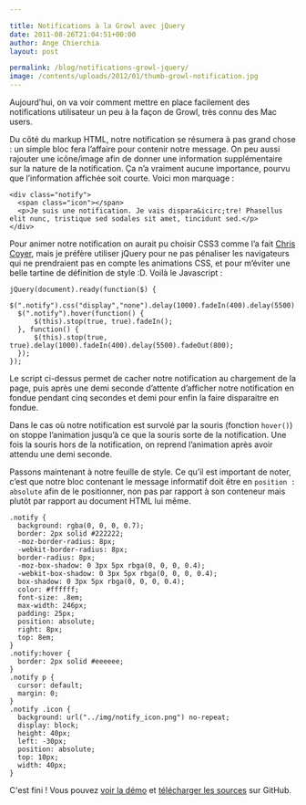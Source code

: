 ```yaml
---

title: Notifications à la Growl avec jQuery
date: 2011-08-26T21:04:51+00:00
author: Ange Chierchia
layout: post

permalink: /blog/notifications-growl-jquery/
image: /contents/uploads/2012/01/thumb-growl-notification.jpg
---
```

Aujourd&rsquo;hui, on va voir comment mettre en place facilement des notifications utilisateur un peu à la façon de Growl, très connu des Mac users.<!--more-->

Du côté du markup HTML, notre notification se résumera à pas grand chose : un simple bloc fera l&rsquo;affaire pour contenir notre message. On peu aussi rajouter une icône/image afin de donner une information supplémentaire sur la nature de la notification. Ça n&rsquo;a vraiment aucune importance, pourvu que l&rsquo;information affichée soit courte. Voici mon marquage :

    <div class="notify">
      <span class="icon"></span>
      <p>Je suis une notification. Je vais dispara&icirc;tre! Phasellus elit nunc, tristique sed sodales sit amet, tincidunt sed.</p>
    </div>

Pour animer notre notification on aurait pu choisir CSS3 comme l&rsquo;a fait <a title="Pop From Top Notification" href="http://css-tricks.com/13815-pop-from-top-notification/" target="_blank">Chris Coyer</a>, mais je préfère utiliser jQuery pour ne pas pénaliser les navigateurs qui ne prendraient pas en compte les animations CSS, et pour m&rsquo;éviter une belle tartine de définition de style :D. Voilà le Javascript :

    jQuery(document).ready(function($) {
      $(".notify").css("display","none").delay(1000).fadeIn(400).delay(5500).fadeOut(800);
      $(".notify").hover(function() {
          $(this).stop(true, true).fadeIn();
      }, function() {
          $(this).stop(true, true).delay(1000).fadeIn(400).delay(5500).fadeOut(800);
      });
    });

Le script ci-dessus permet de cacher notre notification au chargement de la page, puis après une demi seconde d&rsquo;attente d&rsquo;afficher notre notification en fondue pendant cinq secondes et demi pour enfin la faire disparaitre en fondue.

Dans le cas où notre notification est survolé par la souris (fonction `hover()`) on stoppe l&rsquo;animation jusqu&rsquo;à ce que la souris sorte de la notification. Une fois la souris hors de la notification, on reprend l&rsquo;animation après avoir attendu une demi seconde.

Passons maintenant à notre feuille de style. Ce qu&rsquo;il est important de noter, c&rsquo;est que notre bloc contenant le message informatif doit être en `position : absolute` afin de le positionner, non pas par rapport à son conteneur mais plutôt par rapport au document HTML lui même.

    .notify {
      background: rgba(0, 0, 0, 0.7);
      border: 2px solid #222222;
      -moz-border-radius: 8px;
      -webkit-border-radius: 8px;
      border-radius: 8px;
      -moz-box-shadow: 0 3px 5px rbga(0, 0, 0, 0.4);
      -webkit-box-shadow: 0 3px 5px rbga(0, 0, 0, 0.4);
      box-shadow: 0 3px 5px rbga(0, 0, 0, 0.4);
      color: #ffffff;
      font-size: .8em;
      max-width: 246px;
      padding: 25px;
      position: absolute;
      right: 8px;
      top: 8em;
    }
    .notify:hover {
      border: 2px solid #eeeeee;
    }
    .notify p {
      cursor: default;
      margin: 0;
    }
    .notify .icon {
      background: url("../img/notify_icon.png") no-repeat;
      display: block;
      height: 40px;
      left: -30px;
      position: absolute;
      top: 10px;
      width: 40px;
    }

C'est fini ! Vous pouvez [voir la démo](https://nighcrawl.github.io/growl-notification/) et [télécharger les sources](https://github.com/nighcrawl/growl-notification/) sur GitHub.